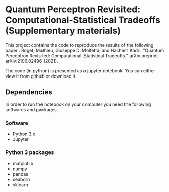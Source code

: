 # Quantum Perceptron Revisited: Computational-Statistical Tradeoffs (Supplementary materials)

This project contains the code to reproduce the results of the following paper : Roget, Mathieu, Giuseppe Di Molfetta, and Hachem Kadri. "Quantum Perceptron Revisited: Computational-Statistical Tradeoffs." arXiv preprint arXiv:2106.02496 (2021).

The code (in python) is presented as a jupyter notebook. You can either view it from github or download it.

## Dependencies
In order to run the notebook on your computer you need the following softwares and packages.
### Software
- Python 3.x
- Jupyter
### Python 3 packages
- matplotlib
- numpy
- pandas
- seaborn
- sklearn
